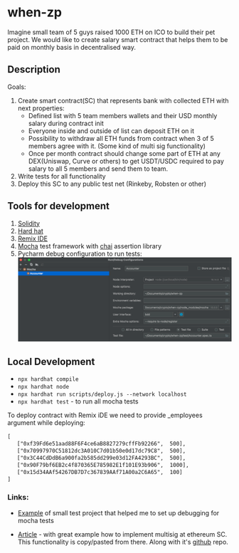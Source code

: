 # when-zp

Imagine small team of 5 guys raised 1000 ETH on ICO to build their pet project.
We would like to create salary smart contract that helps them to be paid on monthly basis in decentralised way. 

## Description
Goals: 
1. Create smart contract(SC) that represents bank with collected ETH with next properties:
   - Defined list with 5 team members wallets and their USD monthly salary during contract init  
   - Everyone inside and outside of list can deposit ETH on it
   - Possibility to withdraw all ETH funds from contract when 3 of 5 members agree with it. (Some kind of multi sig functionality)
   - Once per month contract should change some part of ETH at any DEX(Uniswap, Curve or others) to get USDT/USDC required to pay salary to all 5 members and send them to team.  
3. Write tests for all functionality
4. Deploy this SC to any public test net (Rinkeby, Robsten or other)


## Tools for development
1. [Solidity](https://docs.soliditylang.org/)
2. [Hard hat](https://hardhat.org/getting-started)
3. [Remix IDE](https://remix.ethereum.org/)
4. [Mocha](https://mochajs.org/) test framework with [chai](https://www.chaijs.com/) assertion library
5. Pycharm debug configuration to run tests: ![img.png](images/debug-mocha.png)


## Local Development
- `npx hardhat compile`
- `npx hardhat node`
- `npx hardhat run scripts/deploy.js --network localhost`
- `npx hardhat test` - to run all mocha tests


To deploy contract with Remix iDE we need to provide _employees argument while deploying:
```
[ 
   ["0xf39Fd6e51aad88F6F4ce6aB8827279cffFb92266",  500], 
   ["0x70997970C51812dc3A010C7d01b50e0d17dc79C8",  500], 
   ["0x3C44CdDdB6a900fa2b585dd299e03d12FA4293BC",  500], 
   ["0x90F79bf6EB2c4f870365E785982E1f101E93b906",  1000], 
   ["0x15d34AAf54267DB7D7c367839AAf71A00a2C6A65",  100] 
]
```

### Links:
- [Example](https://github.com/EKami/test_project) of small test project that helped me to set up debugging for mocha tests

- [Article](https://www.codementor.io/@beber89/build-a-basic-multisig-vault-in-solidity-for-ethereum-1tisbmy6ze) - with great example how to implement multisig at ethereum SC. This functionality is copy/pasted from there. 
Along with it's [github](https://github.com/beber89/multisig-sample-solidity) repo.